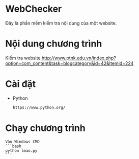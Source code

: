 # WebChecker
 Đây là phần mềm kiểm tra nội dung của một website. 
# Nội dung chương trình
 Kiểm tra website http://www.ptnk.edu.vn/index.php?option=com_content&task=blogcategory&id=42&Itemid=224
# Cài đặt
* Python
    ```bash
    https://www.python.org/
    ```
# Chạy chương trình    
    Vào Windows CMD
    ```bash
    python lmao.py
    ```